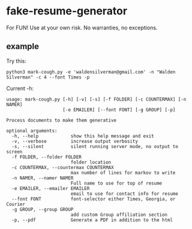 # fake-resume-generator
For FUN! Use at your own risk. No warranties, no exceptions. 

## example

Try this:

`python3 mark-cough.py -e 'waldensilverman@gmail.com' -n "Walden Silverman" -c 4 --font Times -p`

Current -h:

```
usage: mark-cough.py [-h] [-v] [-s] [-f FOLDER] [-c COUNTERMAX] [-n NAMER]
                     [-e EMAILER] [--font FONT] [-g GROUP] [-p]

Process documents to make them generative

optional arguments:
  -h, --help            show this help message and exit
  -v, --verbose         increase output verbosity
  -s, --silent          silent running server mode, no output to screen
  -f FOLDER, --folder FOLDER
                        folder location
  -c COUNTERMAX, --countermax COUNTERMAX
                        max number of lines for markov to write
  -n NAMER, --namer NAMER
                        Full name to use for top of resume
  -e EMAILER, --emailer EMAILER
                        email to use for contact info for resume
  --font FONT           font-selector either Times, Georgia, or Courier
  -g GROUP, --group GROUP
                        add custom Group affiliation section
  -p, --pdf             Generate a PDF in addition to the html
  ```
  
